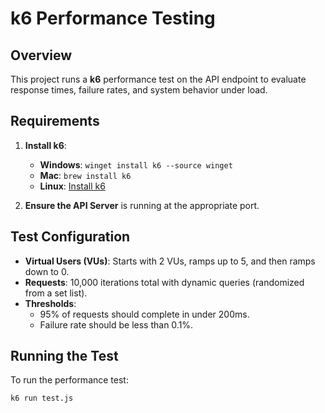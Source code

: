 # k6 Performance Testing

## Overview

This project runs a **k6** performance test on the API endpoint to evaluate response times, failure rates, and system behavior under load.

## Requirements

1. **Install k6**:

   - **Windows**: `winget install k6 --source winget`
   - **Mac**: `brew install k6`
   - **Linux**: [Install k6](https://k6.io/docs/getting-started/installation/)

2. **Ensure the API Server** is running at the appropriate port.

## Test Configuration

- **Virtual Users (VUs)**: Starts with 2 VUs, ramps up to 5, and then ramps down to 0.
- **Requests**: 10,000 iterations total with dynamic queries (randomized from a set list).
- **Thresholds**:
  - 95% of requests should complete in under 200ms.
  - Failure rate should be less than 0.1%.

## Running the Test

To run the performance test:

```bash
k6 run test.js
```
